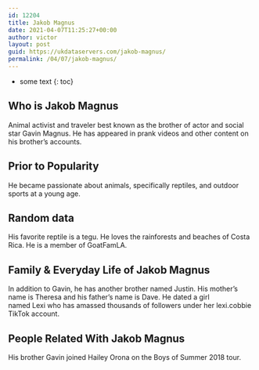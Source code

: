 ```yaml
---
id: 12204
title: Jakob Magnus
date: 2021-04-07T11:25:27+00:00
author: victor
layout: post
guid: https://ukdataservers.com/jakob-magnus/
permalink: /04/07/jakob-magnus/
---
```


* some text
{: toc}


## Who is Jakob Magnus



Animal activist and traveler best known as the brother of actor and social star Gavin Magnus. He has appeared in prank videos and other content on his brother&#8217;s accounts. 

                
                
                
## Prior to Popularity



He became passionate about animals, specifically reptiles, and outdoor sports at a young age.  

                
                
                
## Random data



His favorite reptile is a tegu. He loves the rainforests and beaches of Costa Rica. He is a member of GoatFamLA.

                
                
                
## Family & Everyday Life of Jakob Magnus



In addition to Gavin, he has another brother named Justin. His mother&#8217;s name is Theresa and his father&#8217;s name is Dave. He dated a girl named Lexi who has amassed thousands of followers under her lexi.cobbie TikTok account. 

                
                
                
## People Related With Jakob Magnus



His brother Gavin joined Hailey Orona on the Boys of Summer 2018 tour. 

                
              
            
          
          
          